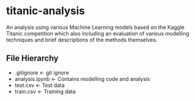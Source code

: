 # titanic-analysis
An analysis using various Machine Learning models based on the Kaggle Titanic competition which also including an evaluation of various modelling techniques and brief descriptions of the methods themselves. 

## File Hierarchy 

* .gitignore        <- git ignore
*  analysis.ipynb   <- Contains modelling code and analysis
*  test.csv         <- Test data
*  train.csv        <- Training data
